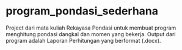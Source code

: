 # program_pondasi_sederhana
Project dari mata kuliah Rekayasa Pondasi untuk membuat program menghitung pondasi dangkal dan momen yang bekerja.
Output dari program adalah Laporan Perhitungan yang berformat (.docx).

